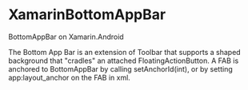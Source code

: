 # XamarinBottomAppBar
BottomAppBar on Xamarin.Android

The Bottom App Bar is an extension of Toolbar that supports a shaped background that "cradles" an attached FloatingActionButton. 
A FAB is anchored to BottomAppBar by calling setAnchorId(int), or by setting app:layout_anchor on the FAB in xml.
